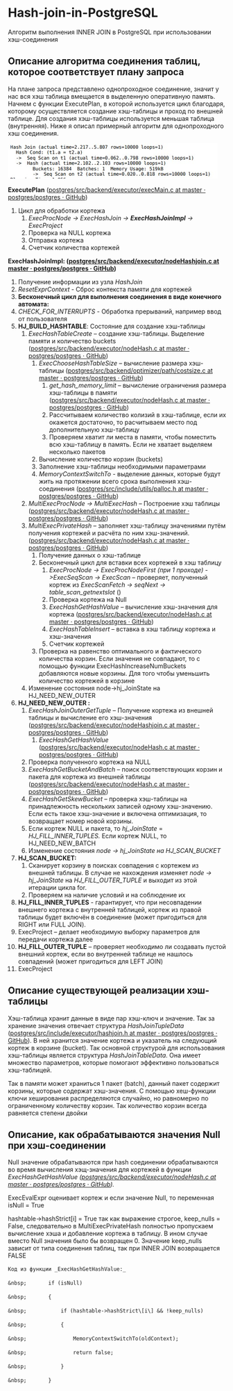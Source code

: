 # Hash-join-in-PostgreSQL
Алгоритм выполнения INNER JOIN в PostgreSQL при использовании хэш-соединения

## **Описание алгоритма соединения таблиц, которое соответствует плану запроса**

На плане запроса представлено однопроходное соединение, значит у нас вся хэш таблица вмещается в выделенную оперативную память. Начнем с функции ExecutePlan, в которой используется цикл благодаря, которому осуществляется создание хэш-таблицы и проход по внешней таблице. Для создания хэш-таблицы используется меньшая таблица (внутренняя). Ниже я описал примерный алгоритм для однопроходного хэш соединения.

![image](query.jpg)

**ExecutePlan** ([postgres/src/backend/executor/execMain.c at master · postgres/postgres · GitHub](https://github.com/postgres/postgres/blob/master/src/backend/executor/execMain.c))

1. Цикл для обработки кортежа
    1. _ExecProcNode -> ExecHashJoin ->_ **_ExecHashJoinImpl_** _->_ _ExecProject_
    2. Проверка на NULL кортежа
    3. Отправка кортежа
    4. Счетчик количества кортежей

**ExecHashJoinImpl: (**[**postgres/src/backend/executor/nodeHashjoin.c at master · postgres/postgres · GitHub**](https://github.com/postgres/postgres/blob/master/src/backend/executor/nodeHashjoin.c)**)**

1. Получение информации из узла _HashJoin_
2. _ResetExprContext_ - Сброс контекста памяти для кортежей
3. **Бесконечный цикл для выполнения соединения в виде конечного автомата:**
4. _CHECK_FOR_INTERRUPTS_ - Обработка прерываний, например ввод от пользователя
5. **HJ_BUILD_HASHTABLE**: Состояние для создание хэш-таблицы
    1. _ExecHashTableCreate_ – создание хэш-таблицы. Выделение памяти и количество buckets ([postgres/src/backend/executor/nodeHash.c at master · postgres/postgres · GitHub](https://github.com/postgres/postgres/blob/master/src/backend/executor/nodeHash.c))
        1. _ExecChooseHashTableSize_ – вычисление размера хэш-таблицы ([postgres/src/backend/optimizer/path/costsize.c at master · postgres/postgres · GitHub](https://github.com/postgres/postgres/blob/master/src/backend/optimizer/path/costsize.c))
            1. _get_hash_memory_limit_ – вычисление ограничения размера хэш-таблицы в памяти ([postgres/src/backend/executor/nodeHash.c at master · postgres/postgres · GitHub](https://github.com/postgres/postgres/blob/master/src/backend/executor/nodeHash.c))
            2. Рассчитываем количество колизий в хэш-таблице, если их окажется достаточно, то расчитываем место под дополнительную хэш-таблицу
            3. Проверяем хватит ли места в памяти, чтобы поместить всю хэш-таблицу в память. Если не хватает выделяем несколько пакетов
        2. Вычисление количество корзин (buckets)
        3. Заполнение хэш-таблицы необходимыми параметрами
        4. _MemoryContextSwitchTo_ \- выделение данных, которые будут жить на протяжении всего срока выполнения хэш-соединения ([postgres/src/include/utils/palloc.h at master · postgres/postgres · GitHub](https://github.com/postgres/postgres/blob/master/src/include/utils/palloc.h))
    2. _MultiExecProcNode -> MultiExecHash_ – Построение хэш таблицы ([postgres/src/backend/executor/nodeHash.c at master · postgres/postgres · GitHub](https://github.com/postgres/postgres/blob/master/src/backend/executor/nodeHash.c))
    3. _MultiExecPrivateHash_ – заполняет хэш-таблицу значениями путём получения кортежей и расчёта по ним хэш-значений. ([postgres/src/backend/executor/nodeHash.c at master · postgres/postgres · GitHub](https://github.com/postgres/postgres/blob/master/src/backend/executor/nodeHash.c))
        1. Получение данных о хэш-таблице
        2. Бесконечный цикл для вставки всех кортежей в хэш таблицу
            1. _ExecProcNode -> ExecProcNodeFirst (при 1 проходе) ->ExecSeqScan -> ExecScan_ – проверяет, полученный кортеж из _ExecScanFetch -> seqNext -> table_scan_getnextslot_ ()
            2. Проверка кортежа на Null
            3. _ExecHashGetHashValue_ – вычисление хэш-значения для кортежа ([postgres/src/backend/executor/nodeHash.c at master · postgres/postgres · GitHub](https://github.com/postgres/postgres/blob/master/src/backend/executor/nodeHash.c))
            4. _ExecHashTableInsert_ – вставка в хэш таблицу кортежа и хэш-значения
            5. Счетчик кортежей
        3. Проверка на равенство оптимального и фактического количества корзин. Если значения не совпадают, то с помощью функции ExecHashIncreaseNumBuckets добавляются новые корзины. Для того чтобы уменьшить количество кортежей в корзине
    4. Изменение состояния node->hj_JoinState на HJ_NEED_NEW_OUTER
6. **HJ_NEED_NEW_OUTER :**
    1. _ExecHashJoinOuterGetTuple_ – Получение кортежа из внешней таблицы и вычисление его хэш-значения ([postgres/src/backend/executor/nodeHashjoin.c at master · postgres/postgres · GitHub](https://github.com/postgres/postgres/blob/master/src/backend/executor/nodeHashjoin.c))
        1. _ExecHashGetHashValue_ ([postgres/src/backend/executor/nodeHash.c at master · postgres/postgres · GitHub](https://github.com/postgres/postgres/blob/master/src/backend/executor/nodeHash.c))
    2. Проверка полученного кортежа на NULL
    3. _ExecHashGetBucketAndBatch_ – поиск соответствующих корзин и пакета для кортежа из внешней таблицы ([postgres/src/backend/executor/nodeHash.c at master · postgres/postgres · GitHub](https://github.com/postgres/postgres/blob/master/src/backend/executor/nodeHash.c))
    4. _ExecHashGetSkewBucket_ – проверка хэш-таблицы на принадлежность нескольких записей одному хэш-значению. Если есть такое хэш-значение и включена оптимизация, то возвращает номер новой корзины.
    5. Если кортеж NULL и пакета, то _hj_JoinState_ = _HJ_FILL_INNER_TUPLES._ Если кортеж NULL, то HJ_NEED_NEW_BATCH
    6. Изменение состояния _node -> hj_JoinState на HJ_SCAN_BUCKET_
7. **HJ_SCAN_BUCKET:**
    1. Сканирует корзину в поисках совпадения с кортежем из внешней таблицы. В случае не нахождения изменяет _node -> hj_JoinState_ на _HJ_FILL_OUTER_TUPLE_ и выходит из этой итерации цикла for.
    2. Проверяем на наличие условий и на соблюдение их
8. **HJ_FILL_INNER_TUPLES** \- гарантирует, что при несовпадении внешнего кортежа с внутренней таблицей, кортеж из правой таблицы будет включён в соединение (может пригодиться для RIGHT или FULL JOIN).
9. ExecProject – делает необходимую выборку параметров для передачи кортежа далее
10. **HJ_FILL_OUTER_TUPLE** – проверяет необходимо ли создавать пустой внешний кортеж, если во внутренней таблице не нашлось совпадений (может пригодиться для LEFT JOIN)
11. ExecProject

## **Описание существующей реализации хэш-таблицы**

  Хэш-таблица хранит данные в виде пар хэш-ключ и значение. Так за хранение значения отвечает структура _HashJoinTupleData_ ([postgres/src/include/executor/hashjoin.h at master · postgres/postgres · GitHub](https://github.com/postgres/postgres/blob/master/src/include/executor/hashjoin.h)). В ней хранится значение кортежа и указатель на следующий кортеж в корзине (bucket). Так основной структурой для использования хэш-таблицы является структура _HashJoinTableData_. Она имеет множество параметров, которые помогают эффективно пользоваться хэш-таблицей.
  
  Так в памяти может храниться 1 пакет (batch), данный пакет содержит корзины, которые содержат хэш-значения.  С помощью хеш-функции ключи хеширования распределяются случайно, но равномерно по ограниченному количеству корзин. Так количество корзин всегда равняется степени двойки
  
## **Описание, как обрабатываются значения Null при хэш-соединении**
  
  Null значение обрабатываются при hash соединении обрабатываются во время вычисления хэщ-значения для кортежей в функции _ExecHashGetHashValue (_[_postgres/src/backend/executor/nodeHash.c at master · postgres/postgres · GitHub_](https://github.com/postgres/postgres/blob/master/src/backend/executor/nodeHash.c)_)._
  
  ExecEvalExpr оценивает кортеж и если значение Null, то переменная isNull = True
  
  hashtable->hashStrict\[i\] = True так как выражение строгое, keep_nulls = False, следовательно в MultiExecPrivateHash полностью пропускаем вычисление хэша и добавление кортежа в таблицу. В ином случае вместо Null значения было бы возвращен 0. Значение keep_nulls зависит от типа соединения таблиц, так при INNER JOIN возвращается FALSE

    Код из функции _ExecHashGetHashValue:_
    
    &nbsp;       if (isNull)
    
    &nbsp;       {
    
    &nbsp;           if (hashtable->hashStrict\[i\] && !keep_nulls)
    
    &nbsp;           {
    
    &nbsp;               MemoryContextSwitchTo(oldContext);
    
    &nbsp;               return false;
    
    &nbsp;           }
    
    &nbsp;       }
